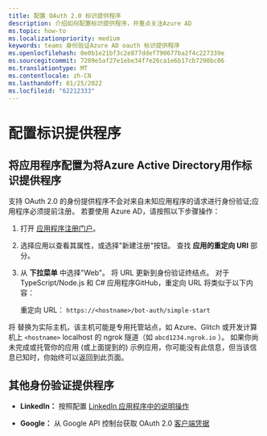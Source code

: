 ```yaml
---
title: 配置 OAuth 2.0 标识提供程序
description: 介绍如何配置标识提供程序，并重点关注Azure AD
ms.topic: how-to
ms.localizationpriority: medium
keywords: teams 身份验证Azure AD oauth 标识提供程序
ms.openlocfilehash: 0e0b1e21bf3c2e877ddef790677ba2f4c227339e
ms.sourcegitcommit: 7209e5af27e1ebe34f7e26ca1e6b17cb7290bc06
ms.translationtype: MT
ms.contentlocale: zh-CN
ms.lasthandoff: 01/25/2022
ms.locfileid: "62212333"
---
```

# <a name="configure-identity-providers"></a>配置标识提供程序

## <a name="configuring-an-application-to-use-azure-active-directory-as-an-identity-provider"></a>将应用程序配置为将Azure Active Directory用作标识提供程序

支持 OAuth 2.0 的身份提供程序不会对来自未知应用程序的请求进行身份验证;应用程序必须提前注册。 若要使用 Azure AD，请按照以下步骤操作：

1. 打开 [应用程序注册门户](https://ms.portal.azure.com/#blade/Microsoft_AAD_RegisteredApps/ApplicationsListBlade)。

2. 选择应用以查看其属性，或选择"新建注册"按钮。 查找 **应用的重定向 URI** 部分。

3. 从 **下拉菜单** 中选择"Web"。 将 URL 更新到身份验证终结点。 对于 TypeScript/Node.js 和 C# 应用程序GitHub，重定向 URL 将类似于以下内容：

    重定向 URL： `https://<hostname>/bot-auth/simple-start`

将 替换为实际主机，该主机可能是专用托管站点，如 Azure、Glitch 或开发计算机上 `<hostname>` localhost 的 ngrok 隧道（如 `abcd1234.ngrok.io` ）。 如果你尚未完成或托管你的应用 (或上面提到的) 示例应用，你可能没有此信息，但当该信息已知时，你始终可以返回到此页面。

## <a name="other-authentication-providers"></a>其他身份验证提供程序

* **LinkedIn：** 按照配置 [LinkedIn 应用程序中的说明操作](/linkedin/talent/apply-with-linkedin)

* **Google：** 从 Google API 控制台获取 OAuth 2.0 [客户端凭据](https://console.developers.google.com/)
